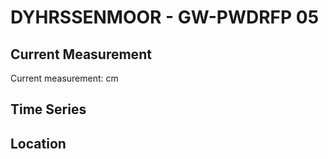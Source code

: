 # DYHRSSENMOOR - GW-PWDRFP 05

## Current Measurement

Current measurement: <Value topic="rivers/pegel-online/DYHRMOOR/GW-PWDRFP_05/measurementValue"/> cm

## Time Series

<TimeSeries topic="rivers/pegel-online/DYHRMOOR/GW-PWDRFP_05/measurementValue" period="week" />

## Location

<WorldMap>
  <Marker lat="53.96794408395236" lon="9.275973783528286" labelTopic="rivers/pegel-online/DYHRMOOR/GW-PWDRFP_05" />
</WorldMap>
